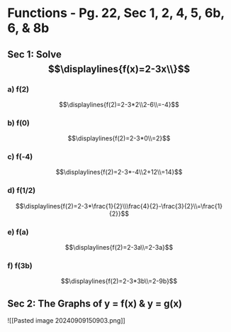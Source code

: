 # Functions - Pg. 22, Sec 1, 2, 4, 5, 6b, 6, & 8b

## Sec 1: Solve $$\displaylines{f(x)=2-3x\\}$$
### a) f(2)
$$\displaylines{f(2)=2-3*2\\2-6\\=-4}$$
### b) f(0)
$$\displaylines{f(2)=2-3*0\\=2}$$
### c) f(-4)
$$\displaylines{f(2)=2-3*-4\\2+12\\=14}$$
### d) f(1/2)
$$\displaylines{f(2)=2-3*\frac{1}{2}\\\frac{4}{2}-\frac{3}{2}\\=\frac{1}{2}}$$
### e) f(a)
$$\displaylines{f(2)=2-3a\\=2-3a}$$
### f) f(3b)
$$\displaylines{f(2)=2-3*3b\\=2-9b}$$


## Sec 2: The Graphs of y = f(x) & y = g(x)
![[Pasted image 20240909150903.png]]